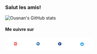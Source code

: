 ### Salut les amis!
![Ousnan's GitHub stats](https://github-readme-stats.vercel.app/api?username=OusmanHamit&show_icons=true&hide=contribs,prs,prs&theme=radical)
#### Me suivre sur 
<p align='left'><a href="https://www.youtube.com/channel/UCE-613S-bsuLukwHDhnRxIA/?sub_confirmation=1"><img height="40" src="https://github.com/OusmanHamit/OusmanHamit/blob/main/youtube.png?row=true"></a><a href="https://www.linkedin.com/in/ousman-hamit-hassani/"><img height="40" src="https://github.com/OusmanHamit/OusmanHamit/blob/main/linkedin.png?row=true"></a><a href="https://www.facebook.com/La-chaine-openclass4all-346728962011907/"><img height="40" src="https://github.com/OusmanHamit/OusmanHamit/blob/main/facebook.png?row=true"></a><a href="https://twitter.com/HassaniOusman/likes"><img height="40" src="https://github.com/OusmanHamit/OusmanHamit/blob/main/twitter.png?row=true"></a></p>
